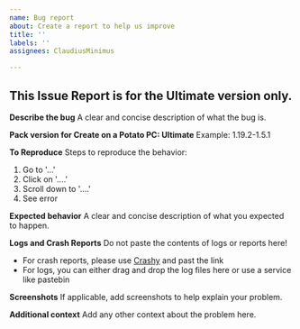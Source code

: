 ```yaml
---
name: Bug report
about: Create a report to help us improve
title: ''
labels: ''
assignees: ClaudiusMinimus

---
```


## This Issue Report is for the Ultimate version only.
**Describe the bug**
A clear and concise description of what the bug is.

**Pack version for Create on a Potato PC: Ultimate**
Example: 1.19.2-1.5.1

**To Reproduce**
Steps to reproduce the behavior:
1. Go to '...'
2. Click on '....'
3. Scroll down to '....'
4. See error

**Expected behavior**
A clear and concise description of what you expected to happen.

**Logs and Crash Reports**
Do not paste the contents of logs or reports here!
 - For crash reports, please use [Crashy](https://crashy.net/) and past the link
 - For logs, you can either drag and drop the log files here or use a service like pastebin

**Screenshots**
If applicable, add screenshots to help explain your problem.

**Additional context**
Add any other context about the problem here.
